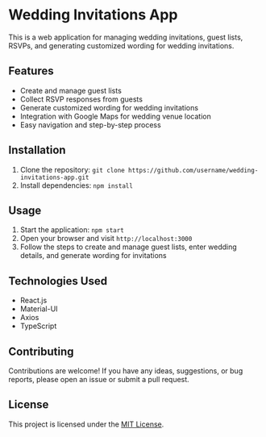 # Wedding Invitations App

This is a web application for managing wedding invitations, guest lists, RSVPs, and generating customized wording for wedding invitations.

## Features

- Create and manage guest lists
- Collect RSVP responses from guests
- Generate customized wording for wedding invitations
- Integration with Google Maps for wedding venue location
- Easy navigation and step-by-step process

## Installation

1. Clone the repository: `git clone https://github.com/username/wedding-invitations-app.git`
2. Install dependencies: `npm install`

## Usage

1. Start the application: `npm start`
2. Open your browser and visit `http://localhost:3000`
3. Follow the steps to create and manage guest lists, enter wedding details, and generate wording for invitations

## Technologies Used

- React.js
- Material-UI
- Axios
- TypeScript

## Contributing

Contributions are welcome! If you have any ideas, suggestions, or bug reports, please open an issue or submit a pull request.

## License

This project is licensed under the [MIT License](LICENSE).

